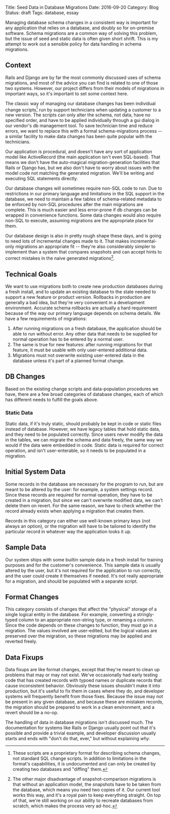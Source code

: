 Title: Seed Data in Database Migrations
Date: 2016-09-20
Category: Blog
Status: draft
Tags: database, essay

Managing database schema changes in a consistent way is important for
any application that relies on a database, and doubly so for
on-premise software. Schema migrations are a common way of solving
this problem, but the issue of seed and static data is often given
short shrift. This is my attempt to work out a sensible policy for
data handling in schema migrations.

## Context

Rails and Django are by far the most commonly discussed uses of schema
migrations, and most of the advice you can find is related to one of
those two systems. However, our project differs from their models of
migrations in important ways, so it's important to set some context
here.

The classic way of managing our database changes has been individual
change scripts[^1] run by support technicians when updating a customer to
a new version. The scripts can only alter the schema, not data, have
no specified order, and have to be applied individually through a gui
dialog in our vendor's db management tool. To save technician time and
reduce errors, we want to replace this with a formal schema-migrations
process -- a similar facility to make data changes has been quite
popular with the technicians.

[^1]: These scripts are a proprietary format for describing schema
changes, not standard SQL change scripts. In addition to limitations
in the format's capabilities, it is undocumented and can only be
created by creating two databases and "diffing" them.

Our application is procedural, and doesn't have any sort of
application model like ActiveRecord (the main application isn't even
SQL-based). That means we don't have the auto-magical
migration-generation facilities that Rails or Django has, but we also
don't have to worry about issues with the model code not matching the
generated migration. We'll be writing and executing SQL statements
directly.

Our database changes will sometimes require non-SQL code to run. Due
to restrictions in our primary language and limitations in the SQL
support in the database, we need to maintain a few tables of
schema-related metadata to be enforced by non-SQL procedures after the
main migrations are complete. This is much easier and less error-prone
if db changes can be wrapped in convenience functions. Some data
changes would also require non-SQL to execute, assuming migrations are
the appropriate place for them.

Our database design is also in pretty rough shape these days, and is
going to need lots of incremental changes made to it. That makes
incremental-only migrations an appropriate fit -- they're also
considerably simpler to implement than a system that compares
snapshots and can accept hints to correct mistakes in the naive
generated migrations[^2].

[^2]: The other major disadvantage of snapshot-comparison migrations
is that without an application model, the snapshots have to be taken
from the database, which means you need two copies of it. Our current
tool works this way, and it's a royal pain to keep everything
straight. On top of that, we're still working on our ability to
recreate databases from scratch, which makes the process very ad-hoc.

## Technical Goals

We want to use migrations both to create new production databases
during a fresh install, and to update an existing database to the
state needed to support a new feature or product version. Rollbacks in
production are generally a bad idea, but they're very convenient in a
development environment. Accurate schema rollbacks are actually a hard
requirement because of the way our primary language depends on schema
details. We have a few requirements of migrations:

1. After running migrations on a fresh database, the application
should be able to run without error. Any other data that needs to be
supplied for normal operation has to be entered by a normal user.
2. The same is true for new features: after running migrations for
that feature, it must be usable with only user-entered additional
data.
3. Migrations must not overwrite existing user-entered data in
the database unless it's part of a planned format change.

## DB Changes

Based on the existing change scripts and data-population procedures we
have, there are a few broad categories of database changes, each of
which has different needs to fulfill the goals above.

### Static Data

Static data, if it's truly static, should probably be kept in code or
static files instead of database. However, we have legacy tables that
hold static data, and they need to be populated correctly. Since users
never modify the data in the tables, we can migrate the schema and
data freely, the same way we would if the data were embedded in
code. Static data is required for correct operation, and isn't
user-enterable, so it needs to be populated in a migration.

## Initial System Data

Some records in the database are necessary for the program to run, but
are meant to be altered by the user: for example, a system settings
record. Since these records are required for normal operation, they
have to be created in a migration, but since we can't overwrite
modified data, we can't delete them on revert. For the same reason, we
have to check whether the record already exists when applying a
migration that creates them.

Records in this category can either use well-known primary keys (not
always an option), or the migration will have to be tailored to
identify the particular record in whatever way the application
looks it up.

## Sample Data

Our system ships with some builtin sample data in a fresh install for
training purposes and for the customer's convenience. This sample data
is usually altered by the user, but it's not required for the
application to run correctly, and the user could create it themselves
if needed. It's not really appropriate for a migration, and should be
populated with a separate script.

## Format Changes

This category consists of changes that affect the "physical" storage
of a single logical entity in the database. For example, converting a
stringly-typed column to an appropriate non-string type, or renaming a
column. Since the code depends on these changes to function, they must
go in a migration. The values involved are user-edited, but the
logical values are preserved over the migration, so these migrations
may be applied and reverted freely.

## Data Fixups

Data fixups are like format changes, except that they're meant to
clean up problems that may or may not exist. We've occasionally had
early testing code that has created records with typoed names or
duplicate records that cause inconsistent behavior. Obviously these
issues shouldn't make it into production, but it's useful to fix them
in cases where they do, and developer systems will frequently benefit
from those fixes. Because the issue may not be present in any given
database, and because these are mistaken records, the migration should
be prepared to work in a clean environment, and a revert should be a
no-op.

The handling of data in database migrations isn't discussed much. The
documentation for systems like Rails or Django usually point out that
it's possible and provide a trivial example, and developer discussion
usually starts and ends with "don't do that, ever," but without
explaining _why_.
